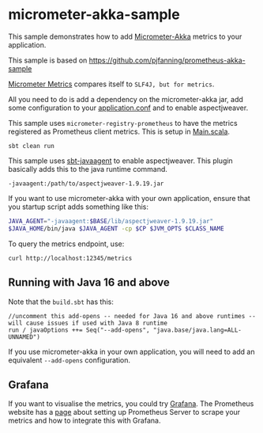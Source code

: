 # micrometer-akka-sample

This sample demonstrates how to add [Micrometer-Akka](https://github.com/pjfanning/micrometer-akka) metrics to your application.

This sample is based on https://github.com/pjfanning/prometheus-akka-sample

[Micrometer Metrics](http://micrometer.io/) compares itself to `SLF4J, but for metrics`.

All you need to do is add a dependency on the micrometer-akka jar, add some configuration to your [application.conf](https://github.com/pjfanning/micrometer-akka-sample/blob/main/src/main/resources/application.conf) and to enable aspectjweaver.

This sample uses `micrometer-registry-prometheus` to have the metrics registered as Prometheus client metrics.
This is setup in [Main.scala](https://github.com/pjfanning/micrometer-akka-sample/blob/main/src/main/scala/com/example/akka/Main.scala).

```sbt clean run```

This sample uses [sbt-javaagent](https://github.com/sbt/sbt-javaagent) to enable aspectjweaver.
This plugin basically adds this to the java runtime command.

```-javaagent:/path/to/aspectjweaver-1.9.19.jar```

If you want to use micrometer-akka with your own application, ensure that you startup script adds something like this:

```bash
JAVA_AGENT="-javaagent:$BASE/lib/aspectjweaver-1.9.19.jar"
$JAVA_HOME/bin/java $JAVA_AGENT -cp $CP $JVM_OPTS $CLASS_NAME
```

To query the metrics endpoint, use:

```curl http://localhost:12345/metrics```

## Running with Java 16 and above

Note that the `build.sbt` has this:
```
//uncomment this add-opens -- needed for Java 16 and above runtimes -- will cause issues if used with Java 8 runtime
run / javaOptions ++= Seq("--add-opens", "java.base/java.lang=ALL-UNNAMED")
```

If you use micrometer-akka in your own application, you will need to add an equivalent `--add-opens` configuration.

## Grafana

If you want to visualise the metrics, you could try [Grafana](http://docs.grafana.org/).
The Prometheus website has a [page](https://prometheus.io/docs/visualization/grafana/) about setting up Prometheus Server to scrape your metrics and how to integrate this with Grafana.
